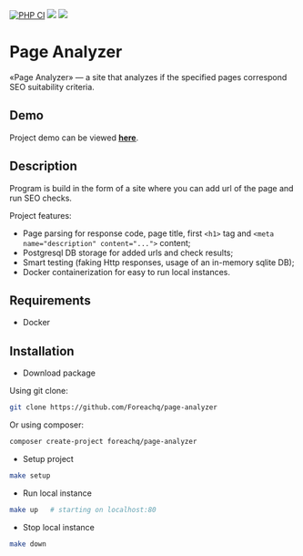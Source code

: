 [![PHP CI](https://github.com/ForeachQ/page-analyzer/actions/workflows/php-ci.yml/badge.svg)](https://github.com/ForeachQ/page-analyzer/actions/workflows/php-ci.yml)
<a href="https://codeclimate.com/github/Foreachq/php-project-lvl3/maintainability"><img src="https://api.codeclimate.com/v1/badges/d1d05c4334d2654423b1/maintainability" /></a>
<a href="https://codeclimate.com/github/Foreachq/php-project-lvl3/test_coverage"><img src="https://api.codeclimate.com/v1/badges/d1d05c4334d2654423b1/test_coverage" /></a>

# Page Analyzer

«Page Analyzer» — a site that analyzes if the specified pages correspond SEO suitability criteria.

## Demo

Project demo can be viewed [<ins>**here**</ins>](http://foreachq-page-analyzer.herokuapp.com/).

## Description

Program is build in the form of a site where you can add url of the page and run SEO checks.

Project features:
- Page parsing for response code, page title, first `<h1>` tag and `<meta name="description" content="...">` content;
- Postgresql DB storage for added urls and check results;
- Smart testing (faking Http responses, usage of an in-memory sqlite DB);
- Docker containerization for easy to run local instances.

## Requirements

- Docker

## Installation

- Download package

Using git clone:

``` bash
git clone https://github.com/Foreachq/page-analyzer
```

Or using composer:

``` bash
composer create-project foreachq/page-analyzer
```

- Setup project

``` bash
make setup
```

- Run local instance

``` bash
make up   # starting on localhost:80
```

- Stop local instance

``` bash
make down
```

